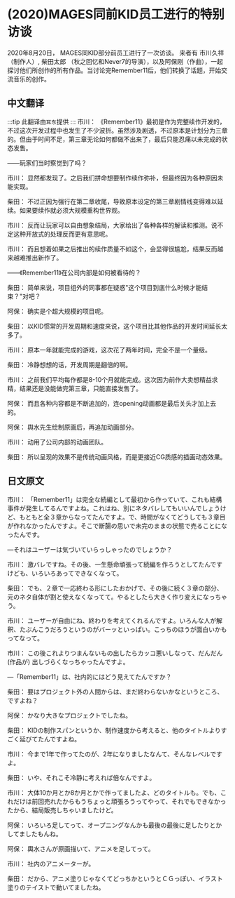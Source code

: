 # (2020)MAGES同前KID员工进行的特别访谈

2020年8月20日， MAGES同KID部分前员工进行了一次访谈。 来者有 市川久祥 （制作人）, 柴田太郎 （秋之回忆和Never7的导演），以及阿保刚（作曲），一起探讨他们所创作的所有作品。当讨论完Remember11后，他们转换了话题，开始交流音乐的创作。

## 中文翻译

:::tip
此翻译由`耳东`提供
:::
市川：
《Remember11》最初是作为完整续作开发的，不过这次开发过程中也发生了不少波折。虽然涉及剧透，不过原本是计划分为三章的。但由于时间不足，第三章无论如何都做不出来了，最后只能忍痛以未完成的状态发售。

——玩家们当时察觉到了吗？

市川：
显然都发现了。之后我们拼命想要制作续作弥补，但最终因为各种原因未能实现。

柴田：
不过正因为强行在第二章收尾，导致原本设定的第三章剧情线变得难以延续。如果要续作就必须大规模重构世界观。

市川：
反而让玩家可以自由想象结局，大家给出了各种各样的解读和推测。说不定这种开放式的处理反而更有意思呢。

市川：
而且想着如果之后推出的续作质量不如这个，会显得很尴尬，结果反而越来越难推出新作了。

——《Remember11》在公司内部是如何被看待的？

柴田：
简单来说，项目组外的同事都在疑惑"这个项目到底什么时候才能结束？"对吧？

阿保：
确实是个超大规模的项目呢。

柴田：
以KID惯常的开发周期和速度来说，这个项目比其他作品的开发时间延长太多了。

市川：
原本一年就能完成的游戏，这次花了两年时间，完全不是一个量级。

柴田：
冷静想想的话，开发周期是翻倍的啊。

市川：
之前我们平均每作都是8-10个月就能完成。这次因为前作大卖想精益求精，结果还是没能做完第三章，只能直接发售了。

阿保：
而且各种内容都是不断追加的，连opening动画都是最后关头才加上去的。

阿保：
舆水先生绘制原画后，再追加动画部分。

市川：
动用了公司内部的动画团队。

柴田：
所以呈现的效果不是传统动画风格，而是更接近CG质感的插画动态效果。

## 日文原文

市川：
「Remember11」は完全な続編として最初から作っていて、これも結構事件が発生してるんですよね。これはね、別にネタバレしてもいいんでしょうけど、もともと全３章からなってたんですよ。で、時間がなくてどうしても３章目が作れなかったんですよ。そこで断腸の思いで未完のままの状態で売ることになったんです。

—それはユーザーは気づいていらっしゃったのでしょうか？

市川：
激バレですね。その後、一生懸命頑張って続編を作ろうとしてたんですけども、いろいろあってできなくなって。

柴田：
でも、２章で一応終わる形にしたおかげで、その後に続く３章の部分、元のネタ自体が割と使えなくなってて。やるとしたら大きく作り変えになっちゃう。

市川：
ユーザーが自由にね、終わりを考えてくれるんですよ。いろんな人が解釈、たぶんこうだろうというのがバーッといっぱい。こっちのほうが面白いかもってなって。

市川：
この後これよりつまんないもの出したらカッコ悪いしなって、だんだん(作品が) 出しづらくなっちゃったんですよ。

—「Remember11」は、社内的にはどう見えてたんですか？

柴田：
要はプロジェクト外の人間からは、まだ終わらないかなというところ、ですよね？

阿保：
かなり大きなプロジェクトでしたね。

柴田：
KIDの制作スパンというか、制作速度から考えると、他のタイトルよりすごく延びてたんですよね。

市川：
今まで1年で作ってたのが、2年になりましたなんて、そんなレベルですよ。

柴田：
いや、それこそ冷静に考えれば倍なんですよ。

市川：
大体10か月とか8か月とかで作ってましたよ、どのタイトルも。でも、これだけは前回売れたからもうちょっと頑張ろうってやって、それでもできなかったから、結局販売しちゃいましたけど。

阿保：
いろいろ足してって、オープニングなんかも最後の最後に足したりとかしてましたもんね。

阿保：
輿水さんが原画描いて、アニメを足してって。

市川：
社内のアニメーターが。

柴田：
だから、アニメ塗りじゃなくてどっちかというとＣＧっぽい、イラスト塗りのテイストで動いてましたね。
